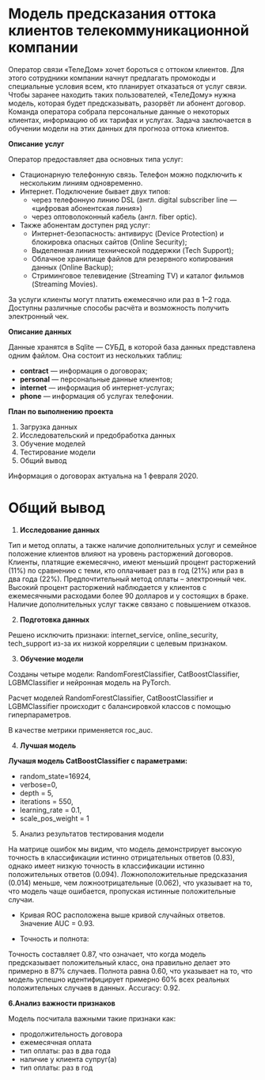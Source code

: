 # Модель предсказания оттока клиентов телекоммуникационной компании
Оператор связи «ТелеДом» хочет бороться с оттоком клиентов. Для этого сотрудники компании начнут предлагать промокоды и специальные условия всем, кто планирует отказаться от услуг связи. Чтобы заранее находить таких пользователей, «ТелеДому» нужна модель, которая будет предсказывать, разорвёт ли абонент договор. Команда оператора собрала персональные данные о некоторых клиентах, информацию об их тарифах и услугах. Задача заключается в обучении модели на этих данных для прогноза оттока клиентов.

**Описание услуг**

Оператор предоставляет два основных типа услуг:
- Стационарную телефонную связь. Телефон можно подключить к нескольким линиям одновременно.
- Интернет. Подключение бывает двух типов:
  - через телефонную линию DSL (англ. digital subscriber line — «цифровая абонентская линия»)
  - через оптоволоконный кабель (англ. fiber optic).
- Также абонентам доступен ряд услуг:
  - Интернет-безопасность: антивирус (Device Protection) и блокировка опасных сайтов (Online Security);
  - Выделенная линия технической поддержки (Tech Support);
  - Облачное хранилище файлов для резервного копирования данных (Online Backup);
  - Стриминговое телевидение (Streaming TV) и каталог фильмов (Streaming Movies).

За услуги клиенты могут платить ежемесячно или раз в 1–2 года. Доступны различные способы расчёта и возможность получить электронный чек.

**Описание данных**

Данные хранятся в Sqlite  — СУБД, в которой база данных представлена одним файлом. Она состоит из нескольких таблиц:

- **contract** — информация о договорах;
- **personal** — персональные данные клиентов;
- **internet** — информация об интернет-услугах;
- **phone** — информация об услугах телефонии.

**План по выполнению проекта**
1. Загрузка данных
2. Исследовательский и предобработка данных
4. Обучение моделей
5. Тестирование модели
6. Общий вывод

Информация о договорах актуальна на 1 февраля 2020.

# Общий вывод

1. **Исследование данных**

Тип и метод оплаты, а также наличие дополнительных услуг и семейное положение клиентов влияют на уровень расторжений договоров. Клиенты, платящие ежемесячно, имеют меньший процент расторжений (11%) по сравнению с теми, кто оплачивает раз в год (21%) или раз в два года (22%). Предпочтительный метод оплаты – электронный чек. Высокий процент расторжений наблюдается у клиентов с ежемесячными расходами более 90 долларов и у состоящих в браке. Наличие дополнительных услуг также связано с повышением отказов.

2. **Подготовка данных**

Решено исключить признаки: internet_service, online_security, tech_support из-за их низкой корреляции с целевым признаком.

3. **Обучение модели**

Созданы четыре модели: RandomForestClassifier, CatBoostClassifier, LGBMClassifier и нейронная модель на PyTorch.

Расчет моделей  RandomForestClassifier, CatBoostClassifier и LGBMClassifier происходит с балансировкой классов с помощью гиперпараметров.

В качестве метрики применяется roc_auc.

4. **Лучшая модель**

**Лучашя модель CatBoostClassifier с параметрами:**
- random_state=16924,
- verbose=0,
- depth = 5,
- iterations = 550,
- learning_rate = 0.1,
- scale_pos_weight = 1

5. Анализ результатов тестирования модели

На матрице ошибок мы видим, что модель демонстрирует высокую точность в классификации истинно отрицательных ответов (0.83), однако имеет низкую точность в классификации истинно положительных ответов (0.094). Ложноположительные предсказания (0.014) меньше, чем ложноотрицательные (0.062), что указывает на то, что модель чаще ошибается, пропуская истинные положительные случаи.

- Кривая ROC расположена выше кривой случайных ответов. Значение AUC = 0.93.

- Точность и полнота:

Точность составляет 0.87, что означает, что когда модель предсказывает положительный класс, она правильно делает это примерно в 87% случаев. Полнота равна 0.60, что указывает на то, что модель успешно идентифицирует примерно 60% всех реальных положительных случаев в данных. Accuracy: 0.92.
  
**6.Анализ важности признаков**

Модель посчитала важными такие признаки как:
- продолжительность договора
- ежемесячная оплата
- тип оплаты: раз в два года
- наличие у клиента супруг(а)
- тип оплаты: раз в год

